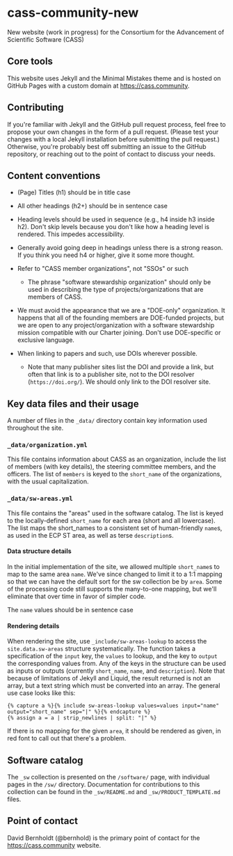 # cass-community-new

New website (work in progress) for the Consortium for the Advancement of Scientific Software (CASS)

## Core tools

This website uses Jekyll and the Minimal Mistakes theme and is hosted on GitHub Pages with a custom domain at <https://cass.community>.

## Contributing

If you're familiar with Jekyll and the GitHub pull request process, feel free to propose your own changes in the form of a pull request. (Please test your changes with a local Jekyll installation before submitting the pull request.) Otherwise, you're probably best off submitting an issue to the GitHub repository, or reaching out to the point of contact to discuss your needs.

## Content conventions

* (Page) Titles (h1) should be in title case

* All other headings (h2+) should be in sentence case

* Heading levels should be used in sequence (e.g., h4 inside h3 inside h2).  Don't skip levels because you don't like how a heading level is rendered.  This impedes accessibility.

* Generally avoid going deep in headings unless there is a strong reason.  If you think you need h4 or higher, give it some more thought.

* Refer to "CASS member organizations", not "SSOs" or such 
  * The phrase "software stewardship organization" should only be used in describing the type of projects/organizations that are members of CASS.

* We must avoid the appearance that we are a "DOE-only" organization.  It happens that all of the founding members are DOE-funded projects, but we are open to any project/organization with a software stewardship mission compatible with our Charter joining.  Don't use DOE-specific or exclusive language.

* When linking to papers and such, use DOIs wherever possible.
  * Note that many publisher sites list the DOI and provide a link, but often that link is to a publisher site, not to the DOI resolver (`https://doi.org/`).  We should only link to the DOI resolver site.

## Key data files and their usage

A number of files in the `_data/` directory contain key information used throughout the site.

### `_data/organization.yml`

This file contains information about CASS as an organization, include the list of members (with key details), the steering committee members, and the officers.  The list of `members` is keyed to the `short_name` of the organizations, with the usual capitalization.

### `_data/sw-areas.yml`

This file contains the "areas" used in the software catalog.  The list is keyed to the locally-defined `short_name` for each area (short and all lowercase). The list maps the short_names to a consistent set of human-friendly `name`s, as used in the ECP ST area, as well as terse `description`s.

#### Data structure details

In the initial implementation of the site, we allowed multiple `short_name`s to map to the same area `name`.  We've since changed to limit it to a 1:1 mapping so that we can have the default sort for the sw collection be by `area`.  Some of the processing code still supports the many-to-one mapping, but we'll eliminate that over time in favor of simpler code.

The `name` values should be in sentence case

#### Rendering details

When rendering the site, use `_include/sw-areas-lookup` to access the `site.data.sw-areas` structure systematically.  The function takes a specification of the `input` key, the `values` to lookup, and the key to `output` the corresponding values from.  Any of the keys in the structure can be used as inputs or outputs (currently `short_name`, `name`, and `description`).  Note that because of limitations of Jekyll and Liquid, the result returned is not an array, but a text string which must be converted into an array. The general use case looks like this:

```
{% capture a %}{% include sw-areas-lookup values=values input="name" output="short_name" sep="|" %}{% endcapture %}
{% assign a = a | strip_newlines | split: "|" %}
```

If there is no mapping for the given `area`, it should be rendered as given, in red font to call out that there's a problem.

## Software catalog

The `_sw` collection is presented on the `/software/` page, with individual pages in the `/sw/` directory.  Documentation for contributions to this collection can be found in the `_sw/README.md` and `_sw/PRODUCT_TEMPLATE.md` files.

## Point of contact
David Bernholdt (@bernhold) is the primary point of contact for the <https://cass.community> website.